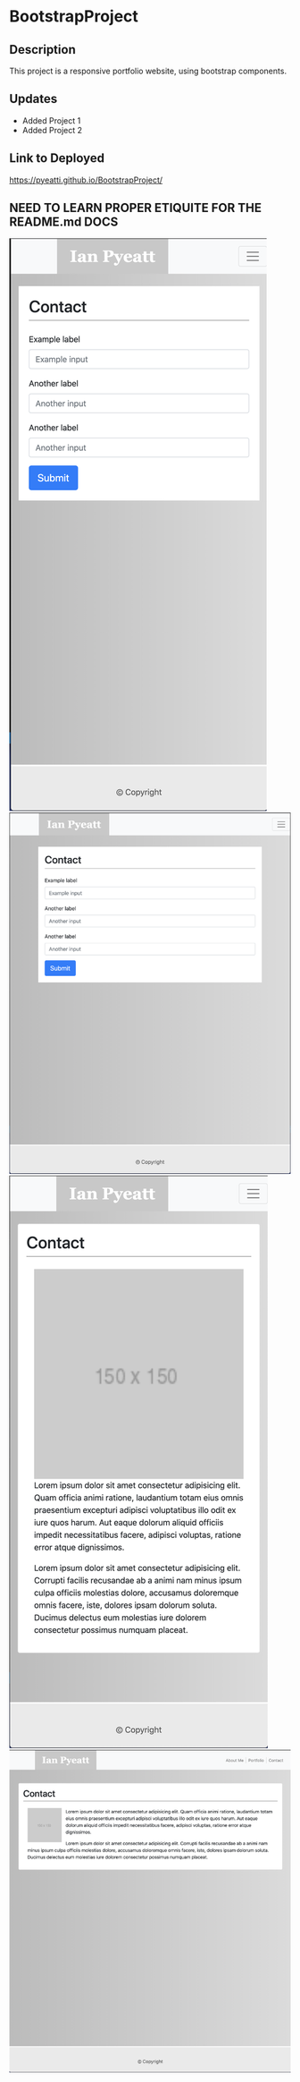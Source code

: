 # BootstrapProject

## Description

This project is a responsive portfolio website, using bootstrap components.

## Updates
- Added Project 1
- Added Project 2

## Link to Deployed

 https://pyeatti.github.io/BootstrapProject/

 ## NEED TO LEARN PROPER ETIQUITE FOR THE README.md DOCS ##

![contact mobile](./deployedImages/contactSmall.png)
![contact web](./deployedImages/contactBig.png)
![about me mobile](./deployedImages/aboutmeSmall.png)
![about me web](./deployedImages/aboutmeBig.png)
